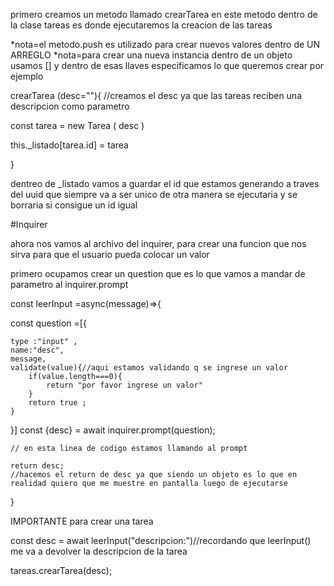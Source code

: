 primero creamos un metodo llamado crearTarea en este metodo dentro de la clase tareas es donde ejecutaremos la creacion de las tareas 

*nota=el metodo.push es utilizado para crear nuevos valores dentro de UN ARREGLO 
*nota=para crear una nueva instancia dentro de un objeto usamos [] y dentro de esas llaves especificamos lo que queremos crear por ejemplo 

crearTarea (desc=""){ //creamos el desc ya que las tareas reciben una descripcion como parametro 

const tarea = new Tarea ( desc )

this._listado[tarea.id] = tarea


}

dentreo de _listado vamos a guardar el id que estamos generando a traves del uuid que siempre va a ser unico de otra manera se ejecutaria y se borraria si consigue un id igual 


#Inquirer

ahora nos vamos al archivo del inquirer, para crear una funcion que nos sirva para que el usuario pueda colocar un valor 

primero ocupamos crear un question que es lo que vamos a mandar de parametro al inquirer.prompt

const leerInput =async(message)=>{

const question =[{

    type :"input" ,
    name:"desc",
    message,
    validate(value){//aqui estamos validando q se ingrese un valor
        if(value.length===0){
            return "por favor ingrese un valor"
        }
        return true ;
    }  
}]
    const {desc} = await inquirer.prompt(question);

    // en esta linea de codigo estamos llamando al prompt 
    
    return desc;
    //hacemos el return de desc ya que siendo un objeto es lo que en realidad quiero que me muestre en pantalla luego de ejecutarse 

}

IMPORTANTE 
para crear una tarea 

const desc = await leerInput("descripcion:")//recordando que leerInput()  me va a devolver la descripcion de la tarea 

tareas.crearTarea(desc);